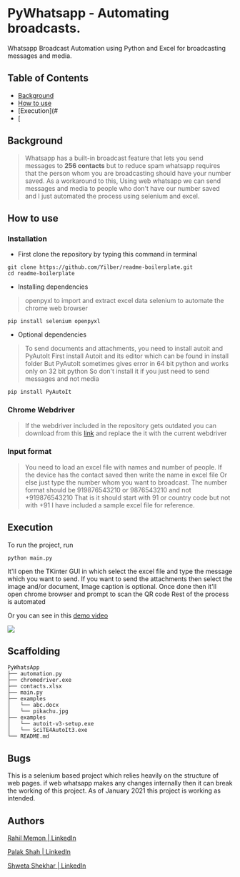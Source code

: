 # PyWhatsapp - Automating broadcasts.

Whatsapp Broadcast Automation using Python and Excel for broadcasting messages and media.  

## Table of Contents

- [Background](#Background)
- [How to use](#How-to-use)
- [Execution](#
- [
## Background

> Whatsapp has a built-in broadcast feature that lets you send messages to **256 contacts** but to reduce spam whatsapp requires that the person whom you are broadcasting should have your number saved. 
> As a workaround to this, Using web whatsapp we can send messages and media to people who don't have our number saved and I just automated the process using selenium and excel. 

## How to use 

### Installation

* First clone the repository by typing this command in terminal 
```
git clone https://github.com/Yilber/readme-boilerplate.git
cd readme-boilerplate
```

* Installing dependencies 
> openpyxl to import and extract excel data 
selenium to automate the chrome web browser
```
pip install selenium openpyxl
```

* Optional dependencies 
> To send documents and attachments, you need to install autoit and PyAutoIt 
First install Autoit and its editor which can be found in install folder
But PyAutoIt sometimes gives error in 64 bit python and works only on 32 bit python 
So don't install it if you just need to send messages and not media 
```
pip install PyAutoIt
```

### Chrome Webdriver
> If the webdriver included in the repository gets outdated you can download from this [link](https://chromedriver.chromium.org/downloads) and replace the it with the current webdriver

### Input format 
> You need to load an excel file with names and number of people.
If the device has the contact saved then write the name in excel file 
Or else just type the number whom you want to broadcast. 
The number format should be 919876543210 or 9876543210 and not +919876543210 
That is it should start with 91 or country code but not with +91
I have included a sample excel file for reference. 

## Execution 
To run the project, run
```
python main.py 
```
It'll open the TKinter GUI in which select the excel file and type the message which you want to send. If you want to send the attachments then select the image and/or document, Image caption is optional.
Once done then it'll open chrome browser and prompt to scan the QR code 
Rest of the process is automated 

Or you can see in this [demo video](https://www.youtube.com/watch?v=7WmeiHPb6cw)

[![](http://img.youtube.com/vi/7WmeiHPb6cw/0.jpg)](http://www.youtube.com/watch?v=7WmeiHPb6cw "")

## Scaffolding
```
PyWhatsApp
├── automation.py
├── chromedriver.exe
├── contacts.xlsx
├── main.py
├── examples
│   └── abc.docx
│   └── pikachu.jpg
├── examples
│   └── autoit-v3-setup.exe
│   └── SciTE4AutoIt3.exe
└── README.md
```

## Bugs

This is a selenium based project which relies heavily on the structure of web pages. 
if web whatsapp makes any changes internally then it can break the working of this project. 
As of January 2021 this project is working as intended. 

## Authors
[Rahil Memon | LinkedIn](https://www.linkedin.com/in/rahil-memon/)

[Palak Shah | LinkedIn](https://www.linkedin.com/in/palakshah99/)

[Shweta Shekhar | LinkedIn](https://www.linkedin.com/in/shweta-shekhar-617962182/)


